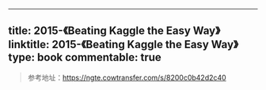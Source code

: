 
---
title: 2015-《Beating Kaggle the Easy Way》
linktitle: 2015-《Beating Kaggle the Easy Way》
type: book
commentable: true
---

> 参考地址：https://ngte.cowtransfer.com/s/8200c0b42d2c40

    